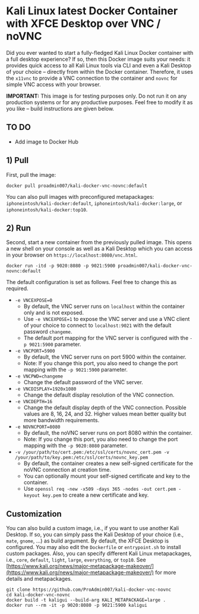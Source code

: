 # Kali Linux latest Docker Container with XFCE Desktop over VNC / noVNC

Did you ever wanted to start a fully-fledged Kali Linux Docker container with a full desktop experience? If so, then this Docker image suits your needs: it provides quick access to all Kali Linux tools via CLI and even a Kali Desktop of your choice – directly from within the Docker container. Therefore, it uses the `x11vnc` to provide a VNC connection to the container and `novnc` for simple VNC access with your browser.

**IMPORTANT:** This image is for testing purposes only. Do not run it on any production systems or for any productive purposes. Feel free to modify it as you like – build instructions are given below.

## TO DO
- Add image to Docker Hub

## 1) Pull

First, pull the image:

```
docker pull proadmin007/kali-docker-vnc-novnc:default
```

You can also pull images with preconfigured metapackages: `iphoneintosh/kali-docker:default`, `iphoneintosh/kali-docker:large`, or `iphoneintosh/kali-docker:top10`.

## 2) Run

Second, start a new container from the previously pulled image. This opens a new shell on your console as well as a Kali Desktop which you can access in your browser on `https://localhost:8080/vnc.html`.

```
docker run -itd -p 9020:8080 -p 9021:5900 proadmin007/kali-docker-vnc-novnc:default
```

The default configuration is set as follows. Feel free to change this as required.

- `-e VNCEXPOSE=0`
  - By default, the VNC server runs on `localhost` within the container only and is not exposed.
  - Use `-e VNCEXPOSE=1` to expose the VNC server and use a VNC client of your choice to connect to `localhost:9021` with the default password `changeme`.
  - The default port mapping for the VNC server is configured with the `-p 9021:5900` parameter.
- `-e VNCPORT=5900`
  - By default, the VNC server runs on port 5900 within the container.
  - Note: If you change this port, you also need to change the port mapping with the `-p 9021:5900` parameter.
- `-e VNCPWD=changeme`
  - Change the default password of the VNC server.
- `-e VNCDISPLAY=1920x1080`
  - Change the default display resolution of the VNC connection.
- `-e VNCDEPTH=16`
  - Change the default display depth of the VNC connection. Possible values are 8, 16, 24, and 32. Higher values mean better quality but more bandwidth requirements.
- `-e NOVNCPORT=8080`
  - By default, the noVNC server runs on port 8080 within the container.
  - Note: If you change this port, you also need to change the port mapping with the `-p 9020:8080` parameter.
- `-v /your/path/to/cert.pem:/etc/ssl/certs/novnc_cert.pem -v /your/path/to/key.pem:/etc/ssl/certs/novnc_key.pem`
  - By default, the container creates a new self-signed certificate for the noVNC connection at creation time.
  - You can optionally mount your self-signed certificate and key to the container.
  - Use `openssl req -new -x509 -days 365 -nodes -out cert.pem -keyout key.pem` to create a new certificate and key.

## Customization

You can also build a custom image, i.e., if you want to use another Kali Desktop. If so, you can simply pass the Kali Desktop of your choice (i.e., `mate`, `gnome`, ...) as build argument. By default, the XFCE Desktop is configured. You may also edit the `Dockerfile` or `entrypoint.sh` to install custom packages. Also, you can specify different Kali Linux metapackages, i.e., `core`, `default`, `light`, `large`, `everything`, or `top10`. See [https://www.kali.org/news/major-metapackage-makeover/](https://www.kali.org/news/major-metapackage-makeover/) for more details and metapackages.

```
git clone https://github.com/ProAdmin007/kali-docker-vnc-novnc
cd kali-docker-vnc-novnc
docker build -t kaligui --build-arg KALI_METAPACKAGE=large .
docker run --rm -it -p 9020:8080 -p 9021:5900 kaligui
```
